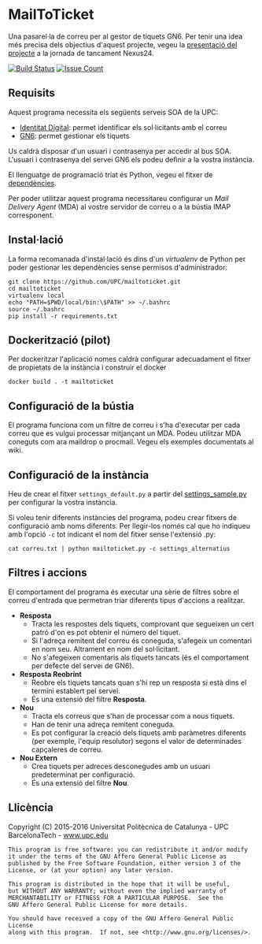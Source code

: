 MailToTicket
============

Una pasarel·la de correu per al gestor de tiquets GN6. 
Per tenir una idea més precisa dels objectius d'aquest projecte, vegeu la [presentació del projecte](http://www.slideshare.net/angelaguilera/mailtoticket-presentaci-final-de-projecte) a la jornada de tancament Nexus24.

[![Build Status](https://secure.travis-ci.org/UPC/mailtoticket.png?branch=master)](http://travis-ci.org/UPC/mailtoticket) [![Issue Count](https://codeclimate.com/github/UPC/mailtoticket/badges/issue_count.svg)](https://codeclimate.com/github/UPC/mailtoticket)

Requisits
---------

Aquest programa necessita els següents serveis SOA de la UPC:

*   [Identitat Digital](https://bus-soa.upc.edu/GestioIdentitat/Personesv6?wsdl): permet identificar els sol·licitants amb el correu
*   [GN6](https://bus-soa.upc.edu/gN6/GestioTiquetsv2?wsdl): permet gestionar els tiquets

Us caldrà disposar d'un usuari i contrasenya per accedir al bus SOA.
L'usuari i contrasenya del servei GN6 els podeu definir a la vostra instància.

El llenguatge de programació triat és Python, vegeu el fitxer de [dependències](requirements.txt).

Per poder utilitzar aquest programa necessitareu configurar un _Mail Delivery Agent_ (MDA) al vostre servidor de correu o a la bústia IMAP corresponent.

Instal·lació
------------

La forma recomanada d'instal·lació és dins d'un _virtualenv_ de Python per poder gestionar les dependències sense permisos d'administrador:

```
git clone https://github.com/UPC/mailtoticket.git
cd mailtoticket
virtualenv local
echo "PATH=$PWD/local/bin:\$PATH" >> ~/.bashrc
source ~/.bashrc
pip install -r requirements.txt
```
Dockerització (pilot)
---------------------

Per dockeritzar l'aplicació nomes caldrà configurar adecuadament el fitxer de propietats de la instància i construir el docker
```
docker build . -t mailtoticket
```


Configuració de la bústia
-------------------------

El programa funciona com un filtre de correu i s'ha d'executar per cada correu que es vulgui processar mitjançant un MDA.
Podeu utilitzar MDA coneguts com ara maildrop o procmail. Vegeu els exemples documentats al wiki.

Configuració de la instància
----------------------------

Heu de crear el fitxer `settings_default.py` a partir del [settings_sample.py](settings_sample.py) per configurar la vostra instància.

Si voleu tenir diferents instàncies del programa, podeu crear fitxers de configuració amb noms diferents.
Per llegir-los només cal que ho indiqueu amb l'opció `-c` tot indicant el nom del fitxer sense l'extensió .py:

```
cat correu.txt | python mailtoticket.py -c settings_alternatius
```

Filtres i accions
-----------------

El comportament del programa és executar una sèrie de filtres sobre el correu d'entrada que permetran triar diferents tipus d'accions a realitzar.

*   **Resposta**
    *   Tracta les respostes dels tiquets, comprovant que segueixen un cert patró d'on es pot obtenir el número del tiquet.
    *   Si l'adreça remitent del correu és coneguda, s'afegeix un comentari en nom seu. Altrament en nom del sol·licitant.
    *   No s'afegeixen comentaris als tiquets tancats (és el comportament per defecte del servei de GN6).
*   **Resposta Reobrint**
    *   Reobre els tiquets tancats quan s'hi rep un resposta si està dins el termini establert pel servei.
    *   És una extensió del filtre **Resposta**.
*   **Nou**
    *   Tracta els correus que s'han de processar com a nous tiquets.
    *   Han de tenir una adreça remitent coneguda.
    *   Es pot configurar la creació dels tiquets amb paràmetres diferents (per exemple, l'equip resolutor) segons el valor de determinades capçaleres de correu.
*   **Nou Extern**
    *   Crea tiquets per adreces desconegudes amb un usuari predeterminat per configuració.
    *   És una extensió del filtre **Nou**.

Llicència
---------

Copyright (C) 2015-2016 Universitat Politècnica de Catalunya - UPC BarcelonaTech - www.upc.edu

```
This program is free software: you can redistribute it and/or modify
it under the terms of the GNU Affero General Public License as
published by the Free Software Foundation, either version 3 of the
License, or (at your option) any later version.

This program is distributed in the hope that it will be useful,
but WITHOUT ANY WARRANTY; without even the implied warranty of
MERCHANTABILITY or FITNESS FOR A PARTICULAR PURPOSE.  See the
GNU Affero General Public License for more details.

You should have received a copy of the GNU Affero General Public License
along with this program.  If not, see <http://www.gnu.org/licenses/>.
```
